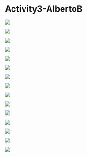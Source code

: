 # Activity3-AlbertoB

![](Main.PNG)

![](Error1.PNG)

![](Poly.PNG)

![](Error2.PNG)

![](Stat.PNG)

![](Algo.PNG)

![](Error3.PNG)

![](Matrix1.PNG)

![](Matrix2.PNG)

![](Add.PNG)

![](ErrorAdd.PNG)

![](Mult.PNG)

![](ErrorMult.PNG)

![](Trans.PNG)

![](Error5.PNG)

